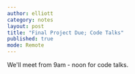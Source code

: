 ```yaml
---
author: elliott
category: notes
layout: post
title: "Final Project Due; Code Talks"
published: true
mode: Remote
---
```


We'll meet from 9am - noon for code talks.
